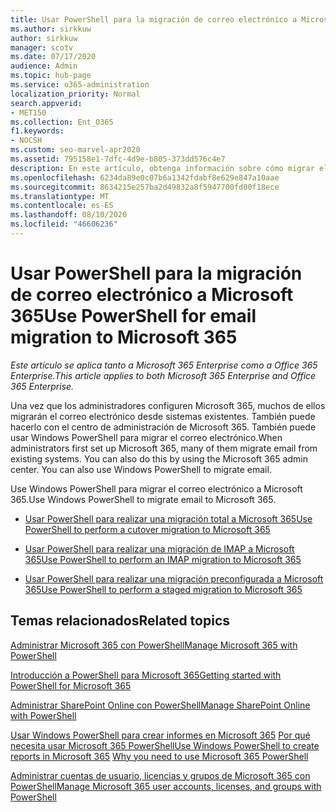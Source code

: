 ```yaml
---
title: Usar PowerShell para la migración de correo electrónico a Microsoft 365
ms.author: sirkkuw
author: sirkkuw
manager: scotv
ms.date: 07/17/2020
audience: Admin
ms.topic: hub-page
ms.service: o365-administration
localization_priority: Normal
search.appverid:
- MET150
ms.collection: Ent_O365
f1.keywords:
- NOCSH
ms.custom: seo-marvel-apr2020
ms.assetid: 795158e1-7dfc-4d9e-b805-373dd576c4e7
description: En este artículo, obtenga información sobre cómo migrar el correo electrónico de su sistema existente a Microsoft 365 mediante PowerShell.
ms.openlocfilehash: 6234da89e0c07b6a1342fdabf8e629e847a10aae
ms.sourcegitcommit: 8634215e257ba2d49832a8f5947700fd00f18ece
ms.translationtype: MT
ms.contentlocale: es-ES
ms.lasthandoff: 08/10/2020
ms.locfileid: "46606236"
---
```

# <a name="use-powershell-for-email-migration-to-microsoft-365"></a><span data-ttu-id="85ff9-103">Usar PowerShell para la migración de correo electrónico a Microsoft 365</span><span class="sxs-lookup"><span data-stu-id="85ff9-103">Use PowerShell for email migration to Microsoft 365</span></span>

<span data-ttu-id="85ff9-104">*Este artículo se aplica tanto a Microsoft 365 Enterprise como a Office 365 Enterprise.*</span><span class="sxs-lookup"><span data-stu-id="85ff9-104">*This article applies to both Microsoft 365 Enterprise and Office 365 Enterprise.*</span></span>

<span data-ttu-id="85ff9-p101">Una vez que los administradores configuren Microsoft 365, muchos de ellos migrarán el correo electrónico desde sistemas existentes. También puede hacerlo con el centro de administración de Microsoft 365. También puede usar Windows PowerShell para migrar el correo electrónico.</span><span class="sxs-lookup"><span data-stu-id="85ff9-p101">When administrators first set up Microsoft 365, many of them migrate email from existing systems. You can also do this by using the Microsoft 365 admin center. You can also use Windows PowerShell to migrate email.</span></span>
  
<span data-ttu-id="85ff9-108">Use Windows PowerShell para migrar el correo electrónico a Microsoft 365.</span><span class="sxs-lookup"><span data-stu-id="85ff9-108">Use Windows PowerShell to migrate email to Microsoft 365.</span></span> 
  
- [<span data-ttu-id="85ff9-109">Usar PowerShell para realizar una migración total a Microsoft 365</span><span class="sxs-lookup"><span data-stu-id="85ff9-109">Use PowerShell to perform a cutover migration to Microsoft 365</span></span>](use-powershell-to-perform-a-cutover-migration-to-office-365.md)
    
- [<span data-ttu-id="85ff9-110">Usar PowerShell para realizar una migración de IMAP a Microsoft 365</span><span class="sxs-lookup"><span data-stu-id="85ff9-110">Use PowerShell to perform an IMAP migration to Microsoft 365</span></span>](use-powershell-to-perform-an-imap-migration-to-office-365.md)
    
- [<span data-ttu-id="85ff9-111">Usar PowerShell para realizar una migración preconfigurada a Microsoft 365</span><span class="sxs-lookup"><span data-stu-id="85ff9-111">Use PowerShell to perform a staged migration to Microsoft 365</span></span>](use-powershell-to-perform-a-staged-migration-to-office-365.md)
    
## <a name="related-topics"></a><span data-ttu-id="85ff9-112">Temas relacionados</span><span class="sxs-lookup"><span data-stu-id="85ff9-112">Related topics</span></span>

[<span data-ttu-id="85ff9-113">Administrar Microsoft 365 con PowerShell</span><span class="sxs-lookup"><span data-stu-id="85ff9-113">Manage Microsoft 365 with PowerShell</span></span>](manage-office-365-with-office-365-powershell.md)
  
[<span data-ttu-id="85ff9-114">Introducción a PowerShell para Microsoft 365</span><span class="sxs-lookup"><span data-stu-id="85ff9-114">Getting started with PowerShell for Microsoft 365</span></span>](getting-started-with-office-365-powershell.md)
  
[<span data-ttu-id="85ff9-115">Administrar SharePoint Online con PowerShell</span><span class="sxs-lookup"><span data-stu-id="85ff9-115">Manage SharePoint Online with PowerShell</span></span>](manage-sharepoint-online-with-office-365-powershell.md)
  
<span data-ttu-id="85ff9-116">[Usar Windows PowerShell para crear informes en Microsoft 365](use-windows-powershell-to-create-reports-in-office-365.md) 
 [Por qué necesita usar Microsoft 365 PowerShell](why-you-need-to-use-office-365-powershell.md)</span><span class="sxs-lookup"><span data-stu-id="85ff9-116">[Use Windows PowerShell to create reports in Microsoft 365](use-windows-powershell-to-create-reports-in-office-365.md)
[Why you need to use Microsoft 365 PowerShell](why-you-need-to-use-office-365-powershell.md)</span></span>
  
[<span data-ttu-id="85ff9-117">Administrar cuentas de usuario, licencias y grupos de Microsoft 365 con PowerShell</span><span class="sxs-lookup"><span data-stu-id="85ff9-117">Manage Microsoft 365 user accounts, licenses, and groups with PowerShell</span></span>](manage-user-accounts-and-licenses-with-office-365-powershell.md)

